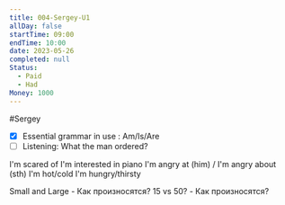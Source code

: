 ```yaml
---
title: 004-Sergey-U1
allDay: false
startTime: 09:00
endTime: 10:00
date: 2023-05-26
completed: null
Status:
  - Paid
  - Had
Money: 1000
---
```

#Sergey 

- [x] Essential grammar in use : Am/Is/Are
- [ ] Listening: What the man ordered?

I'm scared of
I'm interested in piano
I'm angry at (him) / I'm angry about (sth)
I'm hot/cold
I'm hungry/thirsty 

Small and Large - Как произносятся?
15 vs 50? - Как произносятся?
